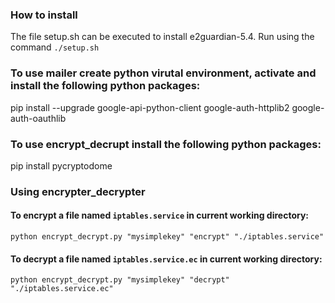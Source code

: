 ### How to install
The file setup.sh can be executed to install e2guardian-5.4.
Run using the command `./setup.sh`

### To use mailer create python virutal environment, activate and install the following python packages:
pip install --upgrade google-api-python-client google-auth-httplib2 google-auth-oauthlib

### To use encrypt_decrupt install the following python packages:
pip install pycryptodome

### Using encrypter_decrypter
#### To encrypt a file named `iptables.service` in current working directory:
```shell
python encrypt_decrypt.py "mysimplekey" "encrypt" "./iptables.service"
```

#### To decrypt a file named `iptables.service.ec` in current working directory:
```shell
python encrypt_decrypt.py "mysimplekey" "decrypt" "./iptables.service.ec"
```

